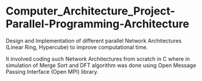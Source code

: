 # Computer_Architecture_Project-Parallel-Programming-Architecture

Design and Implementation of different
parallel Network Architectures (Linear Ring, Hypercube) to improve computational
time.

It involved coding such Network Architectures from scratch in C where in
simulation of Merge Sort and DFT algorithm was done using Open Message
Passing Interface (Open MPI) library.
